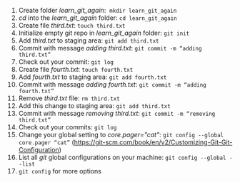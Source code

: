 1. Create folder *learn_git_again*:  `mkdir learn_git_again`
2. *cd* into the *learn_git_again* folder: `cd learn_git_again`
3. Create file *third.txt*: `touch third.txt`
4. Initialize empty git repo in *learn_git_again* folder: `git init`
5. Add *third.txt* to staging area: `git add third.txt`
6. Commit with message *adding third.txt*: `git commit -m “adding third.txt”`
7. Check out your commit: `git log`
8. Create file *fourth.txt*: `touch fourth.txt`
9. Add *fourth.txt* to staging area: `git add fourth.txt`
10. Commit with message *adding fourth.txt*: `git commit -m “adding fourth.txt”`
11. Remove *third.txt* file: `rm third.txt`
12. Add this change to staging area: `git add third.txt`
13. Commit with message *removing third.txt*: `git commit -m “removing third.txt”`
14. Check out your commits: `git log`
15. Change your global setting to *core.pager="cat"*: `git config --global core.pager “cat”` (https://git-scm.com/book/en/v2/Customizing-Git-Git-Configuration)
16. List all *git* global configurations on your machine: `git config --global --list`
17. `git config` for more options
